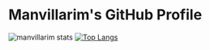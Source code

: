 # Manvillarim's GitHub Profile

![manvillarim stats](https://github-readme-stats.vercel.app/api?username=manvillarim&hide=contribs,prs)
[![Top Langs](https://github-readme-stats.vercel.app/api/top-langs/?username=manvillarim&layout=donut)](https://github.com/manvillarim/github-readme-stats)
